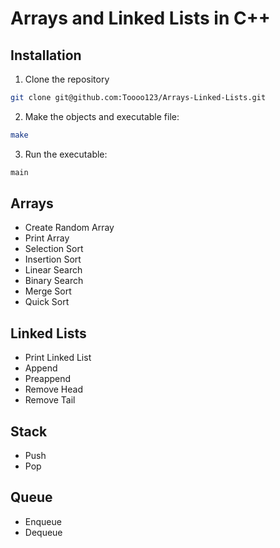 # Arrays and Linked Lists in C++

## Installation
1. Clone the repository
```bash
git clone git@github.com:Toooo123/Arrays-Linked-Lists.git
```
2. Make the objects and executable file: 
```bash
make
```
3. Run the executable:
```bash
main
```
## Arrays
- Create Random Array
- Print Array
- Selection Sort
- Insertion Sort
- Linear Search
- Binary Search
- Merge Sort
- Quick Sort

## Linked Lists
- Print Linked List
- Append
- Preappend
- Remove Head
- Remove Tail

## Stack
- Push
- Pop

## Queue
- Enqueue
- Dequeue

